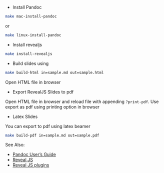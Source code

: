 - Install Pandoc

```bash
make mac-install-pandoc
```


or 

```bash
make linux-install-pandoc
```

- Install revealjs

```bash
make install-revealjs
```


- Build slides using 
```bash
make build-html in=sample.md out=sample.html
```
Open HTML file in browser

- Export RevealJS Slides to pdf

Open HTML file in browser and reload file with appending `?print-pdf`.
Use export as pdf using printing option in browser

- Latex Slides

You can export to pdf using latex beamer

```bash
make build-pdf in=sample.md out=sample.pdf
```

See Also:

- [Pandoc User’s Guide](https://pandoc.org/MANUAL.html)
- [Reveal JS](https://github.com/hakimel/reveal.js/)
- [Reveal JS plugins](https://github.com/hakimel/reveal.js/wiki/Plugins,-Tools-and-Hardware)